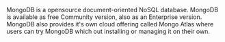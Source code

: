 MongoDB is a opensource document-oriented NoSQL database. MongoDB is available as free Community version, also as an Enterprise version. 
MongoDB also provides it's own cloud offering called Mongo Atlas where users can try MongoDB which out installing or managing it on their own. 
